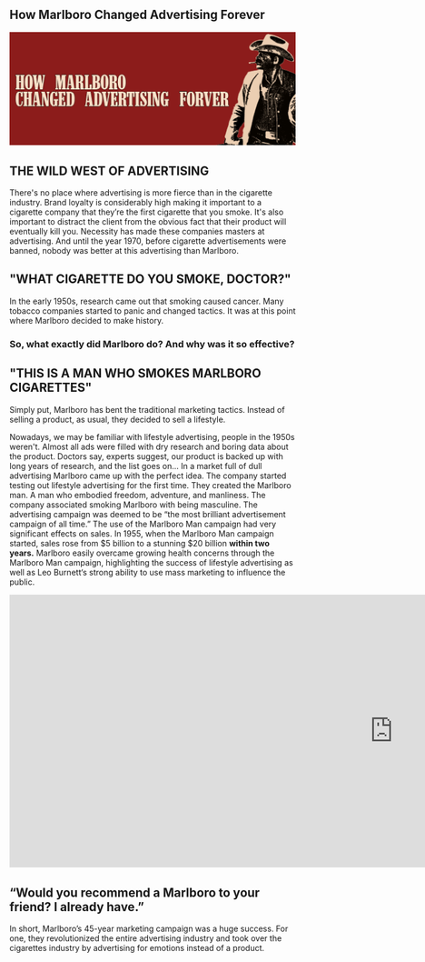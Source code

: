 ## How Marlboro Changed Advertising Forever 

![Image](/docs/assets/banner.png)
## THE WILD WEST OF ADVERTISING

There's no place where advertising is more fierce than in the cigarette industry. Brand loyalty is considerably high making it important to a cigarette company that they’re the first cigarette that you smoke.
It's also important to distract the client from the obvious fact that their product will eventually kill you. Necessity has made these companies masters at advertising. And until the year 1970, before cigarette advertisements were banned, nobody was better at this advertising than Marlboro.

## "WHAT CIGARETTE DO YOU SMOKE, DOCTOR?"
In the early 1950s, research came out that smoking caused cancer. Many tobacco companies started to panic and changed tactics. It was at this point where Marlboro decided to make history.

### So, what exactly did Marlboro do? And why was it so effective?


## "THIS IS A MAN WHO SMOKES MARLBORO CIGARETTES"

Simply put, Marlboro has bent the traditional marketing tactics. Instead of selling a product, as usual, they decided to sell a lifestyle.

Nowadays, we may be familiar with lifestyle advertising, people in the 1950s weren't. Almost all ads were filled with dry research and boring data about the product. Doctors say, experts suggest, our product is backed up with long years of research, and the list goes on...
 In a market full of dull advertising Marlboro came up with the perfect idea. The company started testing out lifestyle advertising for the first time.
 They created the Marlboro man. A man who embodied freedom, adventure, and manliness. The company associated smoking Marlboro with being masculine. 
 The advertising campaign was deemed to be “the most brilliant advertisement campaign of all time.” 
 The use of the Marlboro Man campaign had very significant effects on sales. In 1955, when the Marlboro Man campaign started, sales rose from $5 billion to a stunning $20 billion **within two years.** Marlboro easily overcame growing health concerns through the Marlboro Man campaign, highlighting the success of lifestyle advertising as well as Leo Burnett‘s strong ability to use mass marketing to influence the public.

<iframe width="1350" height="480" src="https://www.youtube.com/embed/wibHcZ4FNbU" title="YouTube video player" frameborder="0" allow="accelerometer; autoplay; clipboard-write; encrypted-media; gyroscope; picture-in-picture" allowfullscreen></iframe>

## “Would you recommend a Marlboro to your friend? I already have.”

 In short, Marlboro’s 45-year marketing campaign was a huge success. For one, they revolutionized the entire advertising industry and took over the cigarettes industry by advertising for emotions instead of a product.


